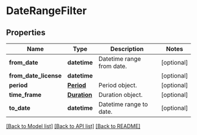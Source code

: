 # DateRangeFilter

## Properties
Name | Type | Description | Notes
------------ | ------------- | ------------- | -------------
**from_date** | **datetime** | Datetime range from date. | [optional] 
**from_date_license** | **datetime** |  | [optional] 
**period** | [**Period**](Period.md) | Period object. | [optional] 
**time_frame** | [**Duration**](Duration.md) | Duration object. | [optional] 
**to_date** | **datetime** | Datetime range to date. | [optional] 

[[Back to Model list]](../README.md#documentation-for-models) [[Back to API list]](../README.md#documentation-for-api-endpoints) [[Back to README]](../README.md)


